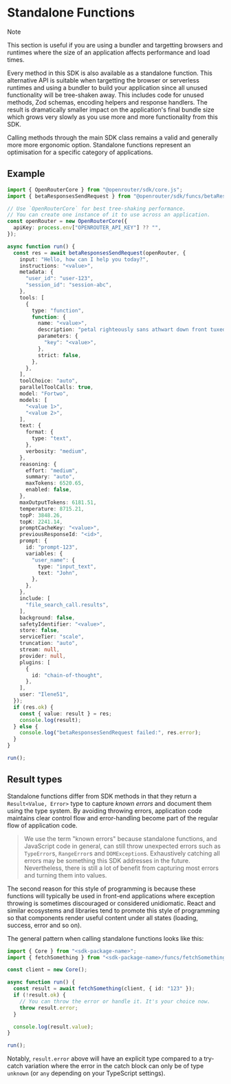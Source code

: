 # Standalone Functions

> [!NOTE]
> This section is useful if you are using a bundler and targetting browsers and
> runtimes where the size of an application affects performance and load times. 

Every method in this SDK is also available as a standalone function. This
alternative API is suitable when targetting the browser or serverless runtimes
and using a bundler to build your application since all unused functionality
will be tree-shaken away. This includes code for unused methods, Zod schemas,
encoding helpers and response handlers. The result is dramatically smaller
impact on the application's final bundle size which grows very slowly as you use
more and more functionality from this SDK.

Calling methods through the main SDK class remains a valid and generally more
more ergonomic option. Standalone functions represent an optimisation for a
specific category of applications.

## Example

```typescript
import { OpenRouterCore } from "@openrouter/sdk/core.js";
import { betaResponsesSendRequest } from "@openrouter/sdk/funcs/betaResponsesSendRequest.js";

// Use `OpenRouterCore` for best tree-shaking performance.
// You can create one instance of it to use across an application.
const openRouter = new OpenRouterCore({
  apiKey: process.env["OPENROUTER_API_KEY"] ?? "",
});

async function run() {
  const res = await betaResponsesSendRequest(openRouter, {
    input: "Hello, how can I help you today?",
    instructions: "<value>",
    metadata: {
      "user_id": "user-123",
      "session_id": "session-abc",
    },
    tools: [
      {
        type: "function",
        function: {
          name: "<value>",
          description: "petal righteously sans athwart down front tuxedo overfeed",
          parameters: {
            "key": "<value>",
          },
          strict: false,
        },
      },
    ],
    toolChoice: "auto",
    parallelToolCalls: true,
    model: "Fortwo",
    models: [
      "<value 1>",
      "<value 2>",
    ],
    text: {
      format: {
        type: "text",
      },
      verbosity: "medium",
    },
    reasoning: {
      effort: "medium",
      summary: "auto",
      maxTokens: 6520.65,
      enabled: false,
    },
    maxOutputTokens: 6181.51,
    temperature: 8715.21,
    topP: 3848.26,
    topK: 2241.14,
    promptCacheKey: "<value>",
    previousResponseId: "<id>",
    prompt: {
      id: "prompt-123",
      variables: {
        "user_name": {
          type: "input_text",
          text: "John",
        },
      },
    },
    include: [
      "file_search_call.results",
    ],
    background: false,
    safetyIdentifier: "<value>",
    store: false,
    serviceTier: "scale",
    truncation: "auto",
    stream: null,
    provider: null,
    plugins: [
      {
        id: "chain-of-thought",
      },
    ],
    user: "Ilene51",
  });
  if (res.ok) {
    const { value: result } = res;
    console.log(result);
  } else {
    console.log("betaResponsesSendRequest failed:", res.error);
  }
}

run();
```

## Result types

Standalone functions differ from SDK methods in that they return a
`Result<Value, Error>` type to capture _known errors_ and document them using
the type system. By avoiding throwing errors, application code maintains clear
control flow and error-handling become part of the regular flow of application
code.

> We use the term "known errors" because standalone functions, and JavaScript
> code in general, can still throw unexpected errors such as `TypeError`s,
> `RangeError`s and `DOMException`s. Exhaustively catching all errors may be
> something this SDK addresses in the future. Nevertheless, there is still a lot
> of benefit from capturing most errors and turning them into values.

The second reason for this style of programming is because these functions will
typically be used in front-end applications where exception throwing is
sometimes discouraged or considered unidiomatic. React and similar ecosystems
and libraries tend to promote this style of programming so that components
render useful content under all states (loading, success, error and so on).

The general pattern when calling standalone functions looks like this:

```typescript
import { Core } from "<sdk-package-name>";
import { fetchSomething } from "<sdk-package-name>/funcs/fetchSomething.js";

const client = new Core();

async function run() {
  const result = await fetchSomething(client, { id: "123" });
  if (!result.ok) {
    // You can throw the error or handle it. It's your choice now.
    throw result.error;
  }

  console.log(result.value);
}

run();
```

Notably, `result.error` above will have an explicit type compared to a try-catch
variation where the error in the catch block can only be of type `unknown` (or
`any` depending on your TypeScript settings).